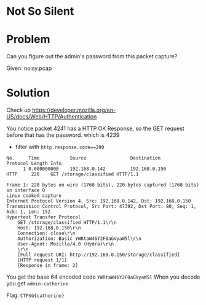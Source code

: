 # Not So Silent

# Problem
Can you figure out the admin's password from this packet capture?

Given: noisy.pcap
# Solution

Check up
https://developer.mozilla.org/en-US/docs/Web/HTTP/Authentication


You notice packet 4241 has a HTTP OK Response, so the GET request before that has the password. which is 4239
* filter with `http.response.code==200`

```
No.     Time           Source                Destination           Protocol Length Info
      1 0.000000000    192.168.0.142         192.168.0.150         HTTP     220    GET /storage/classified HTTP/1.1 

Frame 1: 220 bytes on wire (1760 bits), 220 bytes captured (1760 bits) on interface 0
Linux cooked capture
Internet Protocol Version 4, Src: 192.168.0.142, Dst: 192.168.0.150
Transmission Control Protocol, Src Port: 47392, Dst Port: 80, Seq: 1, Ack: 1, Len: 152
Hypertext Transfer Protocol
    GET /storage/classified HTTP/1.1\r\n
    Host: 192.168.0.150\r\n
    Connection: close\r\n
    Authorization: Basic YWRtaW46Y2F0aGVyaW5l\r\n
    User-Agent: Mozilla/4.0 (Hydra)\r\n
    \r\n
    [Full request URI: http://192.168.0.150/storage/classified]
    [HTTP request 1/1]
    [Response in frame: 2]
```

You get the base 64 encoded code `YWRtaW46Y2F0aGVyaW5l`
When you decode you get `admin:catherine`

Flag: `CTFSG{catherine}`
